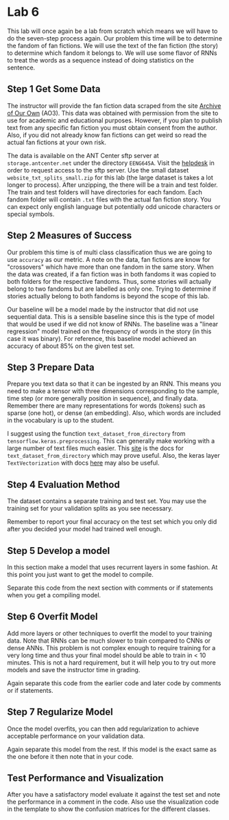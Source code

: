 # Lab 6
This lab will once again be a lab from scratch which means we will have to do the seven-step process again. Our problem this time will be to determine the fandom of fan fictions. We will use the text of the fan fiction (the story) to determine which fandom it belongs to. We will use some flavor of RNNs to treat the words as a sequence instead of doing statistics on the sentence. 

## Step 1 Get Some Data
The instructor will provide the fan fiction data scraped from the site [Archive of Our Own](https://archiveofourown.org/) (AO3). This data was obtained with permission from the site to use for academic and educational purposes. However, if you plan to publish text from any specific fan fiction you must obtain consent from the author. Also, if you did not already know fan fictions can get weird so read the actual fan fictions at your own risk.  

The data is available on the ANT Center sftp server at `storage.antcenter.net` under the directory `EENG645A`. Visit the [helpdesk](https://git.antcenter.net/sysadmin/helpdesk) in order to request access to the sftp server. Use the small dataset `website_txt_splits_small.zip` for this lab (the large dataset is takes a lot longer to process). After unzipping, the there will be a train and test folder. The train and test folders will have directories for each fandom. Each fandom folder will contain `.txt` files with the actual fan fiction story. You can expect only english language but potentially odd unicode characters or special symbols. 

## Step 2 Measures of Success
Our problem this time is of multi class classification thus we are going to use `accuracy` as our metric. A note on the data, fan fictions are know for "crossovers" which have more than one fandom in the same story. When the data was created, if a fan fiction was in both fandoms it was copied to both folders for the respective fandoms. Thus, some stories will actually belong to two fandoms but are labelled as only one. Trying to determine if stories actually belong to both fandoms is beyond the scope of this lab.

Our baseline will be a model made by the instructor that did not use sequential data. This is a sensible baseline since this is the type of model that would be used if we did not know of RNNs. The baseline was a "linear regression" model trained on the frequency of words in the story (in this case it was binary). For reference, this baseline model achieved an accuracy of about 85% on the given test set. 

## Step 3 Prepare Data
Prepare you text data so that it can be ingested by an RNN. This means you need to make a tensor with three dimensions corresponding to the sample, time step (or more generally position in sequence), and finally data. Remember there are many representations for words (tokens) such as sparse (one hot), or dense (an embedding). Also, which words are included in the vocabulary is up to the student. 

I suggest using the function `text_dataset_from_directory` from `tensorflow.keras.preprocessing`. This can generally make working with a large number of text files much easier. This [site](https://www.tensorflow.org/api_docs/python/tf/keras/preprocessing/text_dataset_from_directory) is the docs for `text_dataset_from_directory` which may prove useful. Also, the keras layer `TextVectorization` with docs [here](https://www.tensorflow.org/api_docs/python/tf/keras/layers/experimental/preprocessing/TextVectorization) may also be useful. 

## Step 4 Evaluation Method
The dataset contains a separate training and test set. You may use the training set for your validation splits as you see necessary. 

Remember to report your final accuracy on the test set which you only did after you decided your model had trained well enough.

## Step 5 Develop a model
In this section make a model that uses recurrent layers in some fashion. At this point you just want to get the model to compile. 

Separate this code from the next section with comments or if statements when you get a compiling model.

## Step 6 Overfit Model
Add more layers or other techniques to overfit the model to your training data. Note that RNNs can be much slower to train compared to CNNs or dense ANNs. This problem is not complex enough to require training for a very long time and thus your final model should be able to train in < 10 minutes. This is not a hard requirement, but it will help you to try out more models and save the instructor time in grading. 

Again separate this code from the earlier code and later code by comments or if statements.

## Step 7 Regularize Model
Once the model overfits, you can then add regularization to achieve acceptable performance on your validation data. 

Again separate this model from the rest. If this model is the exact same as the one before it then note that in your code.

## Test Performance and Visualization
After you have a satisfactory model evaluate it against the test set and note the performance in a comment in the code. Also use the visualization code in the template to show the confusion matrices for the different classes. 